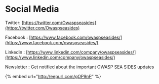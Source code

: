 # Social Media

Twitter: [https://twitter.com/Owaspseasides](https://twitter.com/Owaspseasides)

Facebook : [https://www.facebook.com/owaspseasides/](https://www.facebook.com/owaspseasides/)

Linkedin :  [https://www.linkedin.com/company/owaspseasides/](https://www.linkedin.com/company/owaspseasides/) 

Newsletter : Get notified about the important OWASP SEA SIDES updates  

{% embed url="http://eepurl.com/gOP9nP" %}



